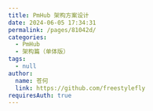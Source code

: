 ```yaml
---
title: PmHub 架构方案设计
date: 2024-06-05 17:34:31
permalink: /pages/81042d/
categories: 
  - PmHub
  - 架构篇（单体版）
tags: 
  - null
author: 
  name: 苍何
  link: https://github.com/freestylefly
requiresAuth: true
---
```

